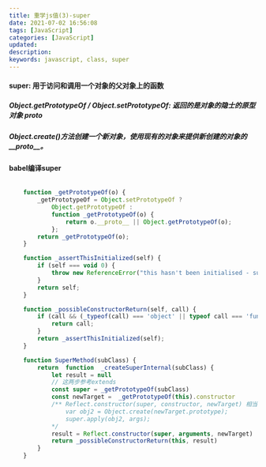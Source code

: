 ```yaml
---
title: 重学js值(3)-super
date: 2021-07-02 16:56:08
tags: [JavaScript]
categories: [JavaScript]
updated:
description:
keywords: javascript, class, super
---
```


####  super: 用于访问和调用一个对象的父对象上的函数

##### Object.getPrototypeOf / Object.setPrototypeOf: 返回的是对象的隐士的原型对象 __proto__
##### Object.create()方法创建一个新对象，使用现有的对象来提供新创建的对象的__proto__。 

#### babel编译super

```javascript
	
	function _getPrototypeOf(o) {
		_getPrototypeOf = Object.setPrototypeOf ?
			Object.getPrototypeOf :
			function _getPrototypeOf(o) {
				return o.__proto__ || Object.getPrototypeOf(o);
			};
		return _getPrototypeOf(o);
	}

	function _assertThisInitialized(self) {
		if (self === void 0) {
			throw new ReferenceError("this hasn't been initialised - super() hasn't been called");
		}
		return self;
	}

	function _possibleConstructorReturn(self, call) {
		if (call && (_typeof(call) === 'object' || typeof call === 'function')) {
			return call;
		}
		return _assertThisInitialized(self);
	}

	function SuperMethod(subClass) {
		return  function  _createSuperInternal(subClass) {
			let result = null
			// 这两步参考extends
			const super = _getPrototypeOf(subClass)
			const newTarget =  _getPrototypeOf(this).constructor
			/** Reflect.constructor(super, constructor, newTarget) 相当于 =  
				var obj2 = Object.create(newTarget.prototype);
				super.apply(obj2, args);	
			*/
			result = Reflect.constructor(super, arguments, newTarget)
			return _possibleConstructorReturn(this, result) 
		}
	}
```